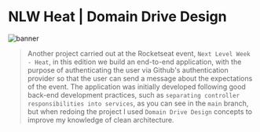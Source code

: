 # NLW Heat | Domain Drive Design

![banner](banner.png)

> Another project carried out at the Rocketseat event, `Next Level Week - Heat`, in this edition we build an end-to-end application, with
> the purpose of authenticating the user via Github's authentication provider so that the user can send a message about the expectations of the event.
> The application was initially developed following good back-end development practices, such as `separating controller responsibilities into services`,
> as you can see in the `main` branch, but when redoing the project I used `Domain Drive Design` concepts to improve my knowledge of clean architecture.
 



